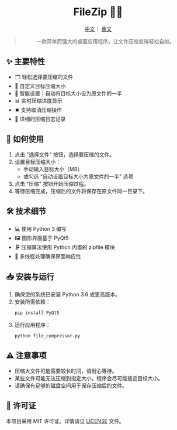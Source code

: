 <h1 align="center">FileZip 📁🔐 </h1>
<div align="center">
<p align="center">
  <a href="./README.md">中文</a>｜
  <a href="./English.md">英文</a>
</p>

> 一款简单而强大的桌面应用程序，让文件压缩变得轻松自如。

</div>



## ✨ 主要特性

- 🗂️ 轻松选择要压缩的文件
- 🎯 自定义目标压缩大小
- 🔄 智能设置：自动将目标大小设为原文件的一半
- 📊 实时压缩进度显示
- ⏹️ 支持取消压缩操作
- 📝 详细的压缩日志记录

## 🚀 如何使用

1. 点击 "选择文件" 按钮，选择要压缩的文件。
2. 设置目标压缩大小：
   - 手动输入目标大小（MB）
   - 或勾选 "自动设置目标大小为原文件的一半" 选项
3. 点击 "压缩" 按钮开始压缩过程。
4. 等待压缩完成，压缩后的文件将保存在原文件同一目录下。

## 🛠️ 技术细节

- 💻 使用 Python 3 编写
- 🖼️ 图形界面基于 PyQt5
- 🗜️ 压缩算法使用 Python 内置的 zipfile 模块
- 🧵 多线程处理确保界面响应性

## 📥 安装与运行

1. 确保您的系统已安装 Python 3.6 或更高版本。
2. 安装所需依赖：
   ```bash
   pip install PyQt5
   ```
3. 运行应用程序：
   ```bash
   python file_compressor.py
   ```

## ⚠️ 注意事项

- 压缩大文件可能需要较长时间，请耐心等待。
- 某些文件可能无法压缩到指定大小，程序会尽可能接近目标大小。
- 请确保有足够的磁盘空间用于保存压缩后的文件。

## 📄 许可证

本项目采用 MIT 许可证。详情请见 [LICENSE](LICENSE) 文件。
